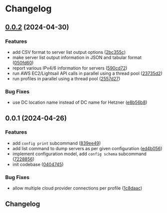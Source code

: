 # Changelog

## [0.0.2](https://github.com/vst/clompse/compare/v0.0.1...v0.0.2) (2024-04-30)


### Features

* add CSV format to server list output options ([2bc355c](https://github.com/vst/clompse/commit/2bc355c2af51dc6d6684284f9c8010f5346ddf56))
* make server list output information in JSON and tabular format ([050fd60](https://github.com/vst/clompse/commit/050fd603f8695ec9924f222e40e39b9eae71d8fc))
* report various IPv4/6 information for servers ([590cd72](https://github.com/vst/clompse/commit/590cd72df06417ee3f3979f26e1e135f4c48d136))
* run AWS EC2/Lightsail API calls in parallel using a thread pool ([23735d2](https://github.com/vst/clompse/commit/23735d237f9322281d79e6a889803afdf16dbc46))
* run profiles in parallel using a thread pool ([2557d27](https://github.com/vst/clompse/commit/2557d27f3b0fe6c5f050df5b17d1f89300862888))


### Bug Fixes

* use DC location name instead of DC name for Hetzner ([e8b56b8](https://github.com/vst/clompse/commit/e8b56b8122f54690b963e680ddb873563fc40d97))

## 0.0.1 (2024-04-26)


### Features

* add `config print` subcommand ([839ee49](https://github.com/vst/clompse/commit/839ee4924070ab73a341d93d7c36d2cfaa0a484c))
* add list command to dump servers as per given configuration ([ed4b056](https://github.com/vst/clompse/commit/ed4b056fd3c90eb5336b8d164857b05a902cd51e))
* implement configuration model, add `config schema` subcommand ([7228856](https://github.com/vst/clompse/commit/722885616f741739cfbbc7da6aa2249b76e422f3))
* init codebase ([0404745](https://github.com/vst/clompse/commit/0404745be2eba55a2135fa9b7839b15eb06bf248))


### Bug Fixes

* allow multiple cloud provider connections per profile ([1c8daac](https://github.com/vst/clompse/commit/1c8daac4a25e567d9712116ad846555643f72ca6))

## Changelog
